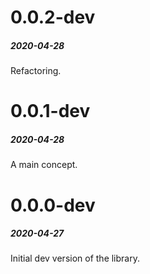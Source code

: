 # 0.0.2-dev  
##### 2020-04-28  
  
Refactoring.  
  
  
# 0.0.1-dev  
##### 2020-04-28  
  
A main concept.  
  
  
# 0.0.0-dev  
##### 2020-04-27  
  
Initial dev version of the library.  
  
  
